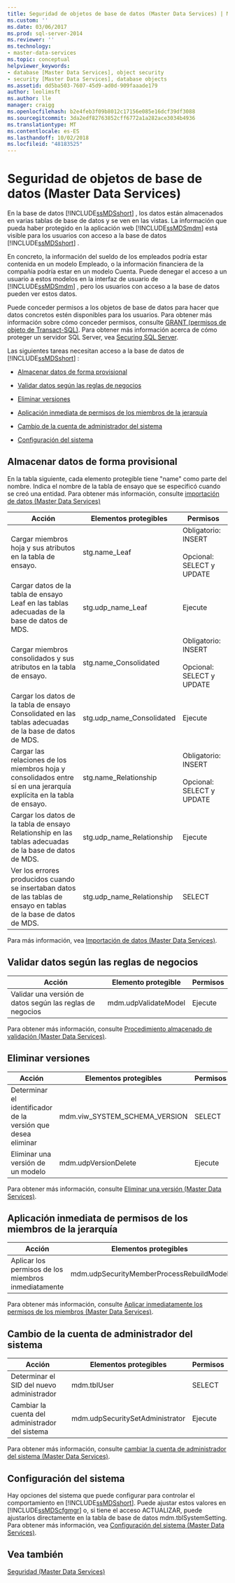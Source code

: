 ```yaml
---
title: Seguridad de objetos de base de datos (Master Data Services) | Microsoft Docs
ms.custom: ''
ms.date: 03/06/2017
ms.prod: sql-server-2014
ms.reviewer: ''
ms.technology:
- master-data-services
ms.topic: conceptual
helpviewer_keywords:
- database [Master Data Services], object security
- security [Master Data Services], database objects
ms.assetid: dd5ba503-7607-45d9-ad0d-909faaade179
author: leolimsft
ms.author: lle
manager: craigg
ms.openlocfilehash: b2e4feb3f09b8012c17156e085e16dcf39df3088
ms.sourcegitcommit: 3da2edf82763852cff6772a1a282ace3034b4936
ms.translationtype: MT
ms.contentlocale: es-ES
ms.lasthandoff: 10/02/2018
ms.locfileid: "48183525"
---
```

# <a name="database-object-security-master-data-services"></a>Seguridad de objetos de base de datos (Master Data Services)
  En la base de datos [!INCLUDE[ssMDSshort](../includes/ssmdsshort-md.md)] , los datos están almacenados en varias tablas de base de datos y se ven en las vistas. La información que pueda haber protegido en la aplicación web [!INCLUDE[ssMDSmdm](../includes/ssmdsmdm-md.md)] está visible para los usuarios con acceso a la base de datos [!INCLUDE[ssMDSshort](../includes/ssmdsshort-md.md)] .  
  
 En concreto, la información del sueldo de los empleados podría estar contenida en un modelo Empleado, o la información financiera de la compañía podría estar en un modelo Cuenta. Puede denegar el acceso a un usuario a estos modelos en la interfaz de usuario de [!INCLUDE[ssMDSmdm](../includes/ssmdsmdm-md.md)] , pero los usuarios con acceso a la base de datos pueden ver estos datos.  
  
 Puede conceder permisos a los objetos de base de datos para hacer que datos concretos estén disponibles para los usuarios. Para obtener más información sobre cómo conceder permisos, consulte [GRANT &#40;permisos de objeto de Transact-SQL&#41;](/sql/t-sql/statements/grant-object-permissions-transact-sql). Para obtener más información acerca de cómo proteger un servidor SQL Server, vea [Securing SQL Server](../relational-databases/security/securing-sql-server.md).  
  
 Las siguientes tareas necesitan acceso a la base de datos de [!INCLUDE[ssMDSshort](../includes/ssmdsshort-md.md)] :  
  
-   [Almacenar datos de forma provisional](#Staging)  
  
-   [Validar datos según las reglas de negocios](#rules)  
  
-   [Eliminar versiones](#Versions)  
  
-   [Aplicación inmediata de permisos de los miembros de la jerarquía](#Hierarchy)  
  
-   [Cambio de la cuenta de administrador del sistema](#SysAdmin)  
  
-   [Configuración del sistema](#SysSettings)  
  
##  <a name="Staging"></a> Almacenar datos de forma provisional  
 En la tabla siguiente, cada elemento protegible tiene "name" como parte del nombre. Indica el nombre de la tabla de ensayo que se especificó cuando se creó una entidad. Para obtener más información, consulte [importación de datos &#40;Master Data Services&#41;](overview-importing-data-from-tables-master-data-services.md)  
  
|Acción|Elementos protegibles|Permisos|  
|------------|----------------|-----------------|  
|Cargar miembros hoja y sus atributos en la tabla de ensayo.|stg.name_Leaf|Obligatorio: INSERT<br /><br /> Opcional: SELECT y UPDATE|  
|Cargar datos de la tabla de ensayo Leaf en las tablas adecuadas de la base de datos de MDS.|stg.udp_name_Leaf|Ejecute|  
|Cargar miembros consolidados y sus atributos en la tabla de ensayo.|stg.name_Consolidated|Obligatorio: INSERT<br /><br /> Opcional: SELECT y UPDATE|  
|Cargar los datos de la tabla de ensayo Consolidated en las tablas adecuadas de la base de datos de MDS.|stg.udp_name_Consolidated|Ejecute|  
|Cargar las relaciones de los miembros hoja y consolidados entre sí en una jerarquía explícita en la tabla de ensayo.|stg.name_Relationship|Obligatorio: INSERT<br /><br /> Opcional: SELECT y UPDATE|  
|Cargar los datos de la tabla de ensayo Relationship en las tablas adecuadas de la base de datos de MDS.|stg.udp_name_Relationship|Ejecute|  
|Ver los errores producidos cuando se insertaban datos de las tablas de ensayo en tablas de la base de datos de MDS.|stg.udp_name_Relationship|SELECT|  
  
 Para más información, vea [Importación de datos &#40;Master Data Services&#41;](overview-importing-data-from-tables-master-data-services.md).  
  
##  <a name="rules"></a> Validar datos según las reglas de negocios  
  
|Acción|Elemento protegible|Permisos|  
|------------|---------------|-----------------|  
|Validar una versión de datos según las reglas de negocios|mdm.udpValidateModel|Ejecute|  
  
 Para obtener más información, consulte [Procedimiento almacenado de validación &#40;Master Data Services&#41;](../../2014/master-data-services/validation-stored-procedure-master-data-services.md).  
  
##  <a name="Versions"></a> Eliminar versiones  
  
|Acción|Elementos protegibles|Permisos|  
|------------|----------------|-----------------|  
|Determinar el identificador de la versión que desea eliminar|mdm.viw_SYSTEM_SCHEMA_VERSION|SELECT|  
|Eliminar una versión de un modelo|mdm.udpVersionDelete|Ejecute|  
  
 Para obtener más información, consulte [Eliminar una versión &#40;Master Data Services&#41;](../../2014/master-data-services/delete-a-version-master-data-services.md).  
  
##  <a name="Hierarchy"></a> Aplicación inmediata de permisos de los miembros de la jerarquía  
  
|Acción|Elementos protegibles|Permisos|  
|------------|----------------|-----------------|  
|Aplicar los permisos de los miembros inmediatamente|mdm.udpSecurityMemberProcessRebuildModel|Ejecute|  
  
 Para obtener más información, consulte [Aplicar inmediatamente los permisos de los miembros &#40;Master Data Services&#41;](../../2014/master-data-services/immediately-apply-member-permissions-master-data-services.md).  
  
##  <a name="SysAdmin"></a> Cambio de la cuenta de administrador del sistema  
  
|Acción|Elementos protegibles|Permisos|  
|------------|----------------|-----------------|  
|Determinar el SID del nuevo administrador|mdm.tblUser|SELECT|  
|Cambiar la cuenta del administrador del sistema|mdm.udpSecuritySetAdministrator|Ejecute|  
  
 Para obtener más información, consulte [cambiar la cuenta de administrador del sistema &#40;Master Data Services&#41;](../../2014/master-data-services/change-the-system-administrator-account-master-data-services.md).  
  
##  <a name="SysSettings"></a> Configuración del sistema  
 Hay opciones del sistema que puede configurar para controlar el comportamiento en [!INCLUDE[ssMDSshort](../includes/ssmdsshort-md.md)]. Puede ajustar estos valores en [!INCLUDE[ssMDScfgmgr](../includes/ssmdscfgmgr-md.md)] o, si tiene el acceso ACTUALIZAR, puede ajustarlos directamente en la tabla de base de datos mdm.tblSystemSetting. Para obtener más información, vea [Configuración del sistema &#40;Master Data Services&#41;](../../2014/master-data-services/system-settings-master-data-services.md).  
  
## <a name="see-also"></a>Vea también  
 [Seguridad &#40;Master Data Services&#41;](../../2014/master-data-services/security-master-data-services.md)  
  
  
